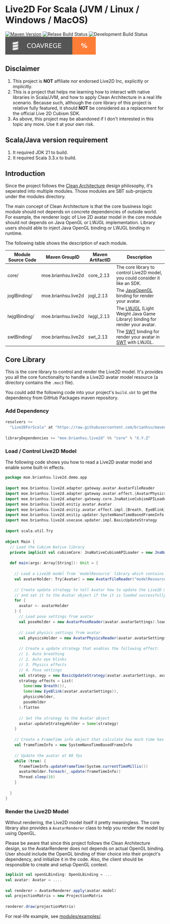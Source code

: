 Live2D For Scala (JVM / Linux / Windows / MacOS)
=================================================
[![Maven Version](../doc/images/version.svg)](https://github.com/brianhsu/mavenRepository/) 
![Relase Build Status](https://img.shields.io/github/actions/workflow/status/brianhsu/Live2DForScala/release.yaml?logo=github&style=for-the-badge&label=RELEASE%20BUILD)
![Development Build Status](https://img.shields.io/github/actions/workflow/status/brianhsu/Live2DForScala/unitTest.yaml?branch=develop&logo=github&style=for-the-badge&label=DEV%20BUILD) 
![Code Coverage](../doc/images/coverage.svg)

Disclaimer
-----------

1. This project is **NOT** affiliate nor endorsed Live2D Inc, explicitly or implicitly.
2. This is a project that helps me learning how to interact with native libraries in Scala/JVM, and how to apply Clean Architecture in a real life scenario. Because such, although the core library of this project is relative fully featured, it should **NOT** be considered as a replacement for the official Live 2D Cubism SDK.
3. As above, this project may be abandoned if I don't interested in this topic any more. Use it at your own risk.

Scala/Java version requirement
----------------------------

1. It required JDK 21 to build.
2. It required Scala 3.3.x to build.

Introduction
-------------

Since the project follows the [Clean Architecture][0] design philosophy, it's seperated into multiple modules. Those modules are SBT sub-projects under the modules directory.

The main concept of Clean Architecture is that the core business logic module should not depends on concrete dependencies of outside world. For example, the renderer logic of Live 2D avatar model in the core module should not depends on Java OpenGL or LWJGL implementation. Library users should able to inject Java OpenGL binding or LWJGL binding in runtime.

The following table shows the description of each module.

| Module Source Code | Maven GroupID        | Maven ArtifactID   | Description                                                                  | 
| ------------------ | -------------------- | ----------------   | ---------------------------------------------------------------------------- |
| core/              | moe.brianhsu.live2d  | core_2.13   | The core library to control Live2D model, you could consider it like an SDK. |
| joglBinding/       | moe.brianhsu.live2d  | jogl_2.13  | The [JavaOpenGL][1] binding for render your avatar.                  |
| lwjglBinding/      | moe.brianhsu.live2d  | lwjgl_2.13 | The [LWJGL][2] (Light Weight Java Game Library) binding for render your avatar.                  |
| swtBinding/        | moe.brianhsu.live2d  | swt_2.13 | The [SWT][3] binding for render your avatar in [SWT][3] with LWJGL.         |

Core Library
-------------

This is the core library to control and render the Live2D model. It's provides you all the core functionality to handle a Live2D avatar model resource (a directory contains the `.moc3` file).

You could add the following code into your project's `build.sbt` to get the dependency from GitHub Packages maven repository.

### Add Dependency

```scala
resolvers +=
  "Live2DForScala" at "https://raw.githubusercontent.com/brianhsu/mavenRepository/master"

libraryDependencies += "moe.brianhsu.live2d" %% "core" % "X.Y.Z"
```

### Load / Control Live2D Model

The following code shows you how to read a Live2D avatar model and enable some built-in effects.

```scala
package moe.brianhsu.live2d.demo.app

import moe.brianhsu.live2d.adapter.gateway.avatar.AvatarFileReader
import moe.brianhsu.live2d.adapter.gateway.avatar.effect.{AvatarPhysicsReader, AvatarPoseReader}
import moe.brianhsu.live2d.adapter.gateway.core.JnaNativeCubismAPILoader
import moe.brianhsu.live2d.enitiy.avatar.Avatar
import moe.brianhsu.live2d.enitiy.avatar.effect.impl.{Breath, EyeBlink}
import moe.brianhsu.live2d.enitiy.updater.SystemNanoTimeBasedFrameInfo
import moe.brianhsu.live2d.usecase.updater.impl.BasicUpdateStrategy

import scala.util.Try

object Main {
  // Load the Cubism Native library
  private implicit val cubismCore: JnaNativeCubismAPILoader = new JnaNativeCubismAPILoader()

  def main(args: Array[String]): Unit = {

    // Load a Live2D model from `modelResource` library which contains a .moc3 file
    val avatarHolder: Try[Avatar] = new AvatarFileReader("modelResource").loadAvatar()

    // Create update strategy to tell Avatar how to update the Live2D model from time to time,
    // and set it to the Avatar object if the it is loaded successfully.
    for {
      avatar <- avatarHolder
    } {
      // Load pose settings from avatar
      val poseHolder = new AvatarPoseReader(avatar.avatarSettings).loadPose

      // Load physics settings from avatar
      val physicsHolder = new AvatarPhysicsReader(avatar.avatarSettings).loadPhysics

      // Create a update strategy that enables the following effect:
      // 1. Auto breathing
      // 2. Auto eye blinks
      // 3. Physics effects
      // 4. Pose settings
      val strategy = new BasicUpdateStrategy(avatar.avatarSettings, avatar.model)
      strategy.effects = List(
        Some(new Breath()),
        Some(new EyeBlink(avatar.avatarSettings)),
        physicsHolder,
        poseHolder
      ).flatten

      // Set the strategy to the Avatar object
      avatar.updateStrategyHolder = Some(strategy)
    }

    // Create a FrameTime info object that calculate how much time has past between each draw
    val frameTimeInfo = new SystemNanoTimeBasedFrameInfo

    // Update the avatar at 60 fps
    while (true) {
      frameTimeInfo.updateFrameTime(System.currentTimeMillis())
      avatarHolder.foreach(_.update(frameTimeInfo))
      Thread.sleep(16)
    }

  }
}
```

### Render the Live2D Model

Without rendering, the Live2D model itself it pretty meaningless. The core library also provides a `AvatarRenderer` class to help you render the model by using OpenGL.

Please be aware that since this project follows the Clean Architecture design, so the AvatarRenderer does not depends on actual OpenGL binding. User should include the OpenGL binding of thier choice into their project's dependency, and initialize it in the code. Also, the client should be responsible to create and setup OpenGL context.

```scala
implicit val openGLBinding: OpenGLBinding = ...
val avatar: Avatar = ....

val renderer = AvatarRenderer.apply(avatar.model)
val projectionMatrix = new ProjectionMatrix

renderer.draw(projectionMatrix)
```

For real-life example, see [modules/examples/](modules/examples/).

[0]: https://blog.cleancoder.com/uncle-bob/2012/08/13/the-clean-architecture.html
[1]: https://jogamp.org/jogl/www/
[2]: https://www.lwjgl.org/
[3]: https://www.eclipse.org/swt/
